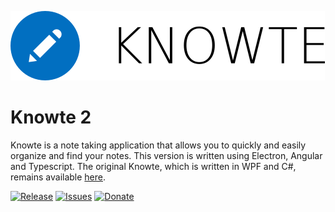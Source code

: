 ![Knowte](Knowte.full.png)

# Knowte 2

Knowte is a note taking application that allows you to quickly and easily organize and find your notes. This version is written using Electron, Angular and Typescript. The original Knowte, which is written in WPF and C#, remains available <a href="https://github.com/digimezzo/Knowte">here</a>.

[![Release](https://img.shields.io/github/release/digimezzo/Knowte2.svg?style=flat-square)](https://github.com/digimezzo/Knowte2/releases/latest)
[![Issues](https://img.shields.io/github/issues/digimezzo/Knowte2.svg?style=flat-square)](https://github.com/digimezzo/Knowte2/issues)
[![Donate](https://img.shields.io/badge/Donate-PayPal-green.svg)](https://www.paypal.com/cgi-bin/webscr?cmd=_s-xclick&hosted_button_id=MQALEWTEZ7HX8)
